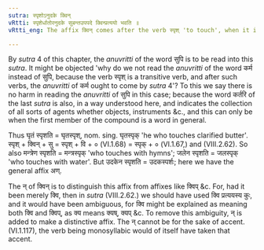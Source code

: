 ```yaml
---
sutra: स्पृशोऽनुदके क्विन्
vRtti: स्पृशेर्धातोरनुदके सुबन्तउपपदे क्विन्प्रत्ययो भवति ॥
vRtti_eng: The affix क्विन् comes after the verb स्पृश् 'to touch', when it is in composition with a case-inflected word other than उदक 'water'.

---
```

By _sutra_ 4 of this chapter, the _anuvritti_ of the word सुपि is to be read into this _sutra_. It might be objected 'why do we not read the _anuvritti_ of the word कर्म instead of सुपि, because the verb स्पृश् is a transitive verb, and after such verbs, the _anuvritti_ of कर्म ought to come by _sutra_ 4'? To this we say there is no harm in reading the _anuvritti_ of सुपि in this case; because the word कर्तरि of the last _sutra_ is also, in a way understood here, and indicates the collection of all sorts of agents whether objects, instruments &c., and this can only be when the first member of the compound is a word in general.

Thus घृतं स्पृशति = घृतस्पृश्, nom. sing. घृतस्पृक् 'he who touches clarified butter'. स्पृश् + क्विन् + सु = स्पृश् + वि + ० (VI.1.68) = स्पृक् + ० (VI.1.67,) and (VIII.2.62). So also मन्त्रेण स्पृशति = मन्त्रस्पृक् 'who touches with hymns'; जलेन स्पृशति = जलस्पृक् 'who touches with water'. But उदकेन स्पृशति = उदकस्पर्शः; here we have the general affix अण्.

The न् of क्विन् is to distinguish this affix from affixes like क्विप् &c. For, had it been merely क्वि, then in _sutra_ (VIII.2.62.) we should have used क्वि प्रत्ययस्य कुः, and it would have been ambiguous, for क्वि might be explained as meaning both क्वि and क्विप्, as क्य means क्यष्, क्यप् &c. To remove this ambiguity, न् is added to make a distinctive affix. The न् cannot be for the sake of accent. (VI.1.117), the verb being monosyllabic would of itself have taken that accent.